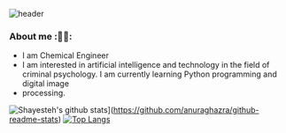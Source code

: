 ![header](https://capsule-render.vercel.app/api?type=waving&color=gradient&height=300&section=header&text=Hi%20I'm%20Shayesteh&fontSize=40&animation=scaleIn&fontAlignY=38&desc&descAlignY=51&descAlign=62)

###  About me  :🕵️‍♀️:
- I am Chemical Engineer
- I am interested in artificial intelligence and technology in the field of criminal psychology. I am currently learning Python programming and  digital     image 
-  processing.



![Shayesteh's github stats](https://github-readme-stats.vercel.app/api?username=shayesteh73&theme=dark)](https://github.com/anuraghazra/github-readme-stats)
[![Top Langs](https://github-readme-stats.vercel.app/api/top-langs/?username=shayesteh73&layout=compact&theme=dark)](https://github.com/anuraghazra/github-readme-stats)

